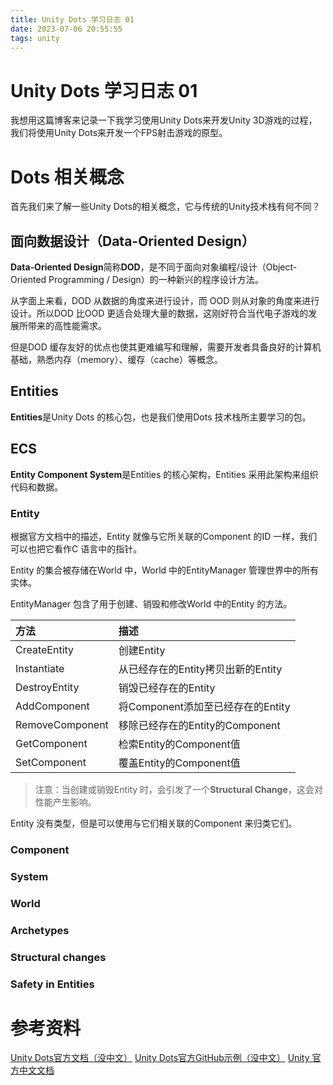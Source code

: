 ```yaml
---
title: Unity Dots 学习日志 01
date: 2023-07-06 20:55:55
tags: unity
---
```


# Unity Dots 学习日志 01

我想用这篇博客来记录一下我学习使用Unity Dots来开发Unity 3D游戏的过程，我们将使用Unity Dots来开发一个FPS射击游戏的原型。

# Dots 相关概念

首先我们来了解一些Unity Dots的相关概念，它与传统的Unity技术栈有何不同？

## 面向数据设计（Data-Oriented Design）

**Data-Oriented Design**简称**DOD**，是不同于面向对象编程/设计（Object-Oriented Programming / Design）的一种新兴的程序设计方法。

从字面上来看，DOD 从数据的角度来进行设计，而 OOD 则从对象的角度来进行设计。所以DOD 比OOD 更适合处理大量的数据，这刚好符合当代电子游戏的发展所带来的高性能需求。

但是DOD 缓存友好的优点也使其更难编写和理解，需要开发者具备良好的计算机基础，熟悉内存（memory）、缓存（cache）等概念。

## Entities

**Entities**是Unity Dots 的核心包，也是我们使用Dots 技术栈所主要学习的包。

## ECS

**Entity Component System**是Entities 的核心架构，Entities 采用此架构来组织代码和数据。

### Entity

根据官方文档中的描述，Entity 就像与它所关联的Component 的ID 一样，我们可以也把它看作C 语言中的指针。

Entity 的集合被存储在World 中，World 中的EntityManager 管理世界中的所有实体。

EntityManager 包含了用于创建、销毁和修改World 中的Entity 的方法。

| 方法 | 描述 |
| :- | :- |
| CreateEntity | 创建Entity |
| Instantiate | 从已经存在的Entity拷贝出新的Entity |
| DestroyEntity | 销毁已经存在的Entity |
| AddComponent | 将Component添加至已经存在的Entity |
| RemoveComponent | 移除已经存在的Entity的Component |
| GetComponent | 检索Entity的Component值 |
| SetComponent | 覆盖Entity的Component值 |

> 注意：当创建或销毁Entity 时，会引发了一个**Structural Change**，这会对性能产生影响。

Entity 没有类型，但是可以使用与它们相关联的Component 来归类它们。

### Component



### System

### World

### Archetypes



### Structural changes

### Safety in Entities

# 参考资料
[Unity Dots官方文档（没中文）](https://docs.unity3d.com/Packages/com.unity.entities@1.0/manual/index.html)
[Unity Dots官方GitHub示例（没中文）](https://github.com/Unity-Technologies/EntityComponentSystemSamples)
[Unity 官方中文文档](https://docs.unity.cn/cn/2022.3/Manual/UnityManual.html)
